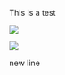 This is a test

![][img-1]

<img class="responsive-img" src="../images/workspaces_4..png" srcset="../images/workspaces_4@2x.png 2x" />

[img-1]: ..images/workspaces_4.png

new line